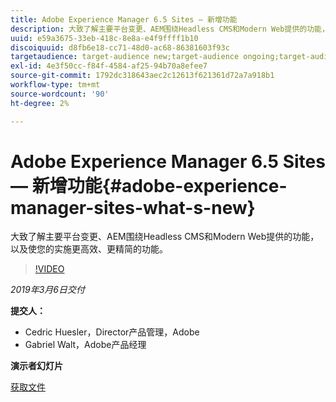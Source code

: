 ```yaml
---
title: Adobe Experience Manager 6.5 Sites — 新增功能
description: 大致了解主要平台变更、AEM围绕Headless CMS和Modern Web提供的功能，以及使您的实施更高效、更精简的功能。
uuid: e59a3675-33eb-418c-8e8a-e4f9ffff1b10
discoiquuid: d8fb6e18-cc71-48d0-ac68-86381603f93c
targetaudience: target-audience new;target-audience ongoing;target-audience upgrader
exl-id: 4e3f50cc-f84f-4584-af25-94b70a8efee7
source-git-commit: 1792dc318643aec2c12613f621361d72a7a918b1
workflow-type: tm+mt
source-wordcount: '90'
ht-degree: 2%

---
```


# Adobe Experience Manager 6.5 Sites — 新增功能{#adobe-experience-manager-sites-what-s-new}

大致了解主要平台变更、AEM围绕Headless CMS和Modern Web提供的功能，以及使您的实施更高效、更精简的功能。

>[!VIDEO](https://video.tv.adobe.com/v/26368/?quality=9)

*2019年3月6日交付*

**提交人：**

* Cedric Huesler，Director产品管理，Adobe
* Gabriel Walt，Adobe产品经理

**演示者幻灯片**

[获取文件](assets/aem65-whatsnewgem-march6.pdf)
